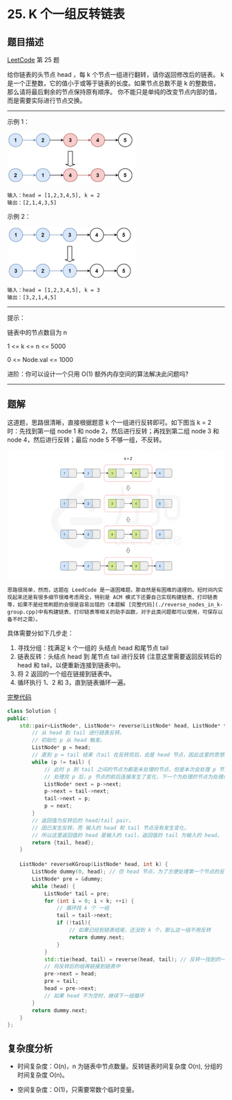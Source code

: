 # 25. K 个一组反转链表

## 题目描述

[LeetCode](https://leetcode.cn/problems/reverse-nodes-in-k-group/) 第 25 题

给你链表的头节点 head ，每 k 个节点一组进行翻转，请你返回修改后的链表。
k 是一个正整数，它的值小于或等于链表的长度。如果节点总数不是 k 的整数倍，那么请将最后剩余的节点保持原有顺序。
你不能只是单纯的改变节点内部的值，而是需要实际进行节点交换。

---

示例 1：

<img src="./01.png#pic_center" alt="示例1" width="300" height="120"/>

```
输入：head = [1,2,3,4,5], k = 2
输出：[2,1,4,3,5]
```

示例 2：

<img src="./02.png#pic_center" alt="示例2" width="300" height="120"/>

```
输入：head = [1,2,3,4,5], k = 3
输出：[3,2,1,4,5]
```

---

提示：

链表中的节点数目为 n

1 <= k <= n <= 5000

0 <= Node.val <= 1000

进阶：你可以设计一个只用 O(1) 额外内存空间的算法解决此问题吗?

---

## 题解

这道题，思路很清晰，直接根据题意 k 个一组进行反转即可。如下图当 k = 2 时：先找到第一组 node 1 和 node 2，然后进行反转；再找到第二组 node 3 和 node 4，然后进行反转；最后 node 5 不够一组，不反转。

<img src="./03.png" align='middle' alt="题解" width="650" height="300"/>

    思路很简单，然而，这题在 LeedCode 是一道困难题，那自然是有困难的道理的。短时间内实现起来还是有很多细节很难考虑周全，特别是 ACM 模式下还要自己实现构建链表、打印链表等，如果不是经常刷题的会很是容易出错的（本题解 [完整代码](./reverse_nodes_in_k-group.cpp)中有构建链表、打印链表等相关的助手函数，对于此类问题都可以使用，可保存以备不时之需）。

具体需要分如下几步走：
1. 寻找分组：找满足 k 个一组的 头结点 head 和尾节点 tail
2. 链表反转：头结点 head 到 尾节点 tail 进行反转 (注意这里需要返回反转后的 head 和 tail，以便重新连接到链表中)。
3. 将 2 返回的一个组在链接到链表中。
4. 循环执行 1、2 和 3，直到链表循环一遍。

[完整代码](./reverse_nodes_in_k-group.cpp)

``` c++
class Solution {
public:
    std::pair<ListNode*, ListNode*> reverse(ListNode* head, ListNode* tail) {
        // 从 head 到 tail 进行链表反转。
        // 初始化 p 从 head 触发。
        ListNode* p = head;
        // 直到 p = tail 结束（tail 在反转完后，会是 head 节点，因此这里的思想是将 tail 前的节点正序挨个插入到 tail 后，实现了反转）。
        while (p != tail) {
            // 此时 p 到 tail 之间的节点为都是未处理的节点，但是本次会处理 p 节点。
            // 处理完 p 后，p 节点的前后连接发生了变化，下一个为处理的节点为处理前的 p 节点，已经无法找到，因此需要提前准备一个 next 节点记录下来。
            ListNode* next = p->next;
            p->next = tail->next;
            tail->next = p;
            p = next;
        }
        // 返回值为反转后的 head/tail pair。
        // 因已发生反转，而 输入的 head 和 tail 节点没有发生变化，
        // 所以这里返回值的 head 是输入的 tail，返回值的 tail 为输入的 head。
        return {tail, head};
    }

    ListNode* reverseKGroup(ListNode* head, int k) {
        ListNode dummy(0, head); // 仿 head 节点，为了方便处理第一个节点的反转。这里直接栈内存而不是 new 出来，是后边不想 delete 防止内存泄露。
        ListNode* pre = &dummy;
        while (head) {
            ListNode* tail = pre;
            for (int i = 0; i < k; ++i) {
                // 循环找 k 个 一组
                tail = tail->next;
                if (!tail){
                    // 如果已经到链表结尾，还没到 k 个，那么这一组不用反转
                    return dummy.next;
                }
            }
            std::tie(head, tail) = reverse(head, tail); // 反转一找到的一组
            // 将反转后的组再链接到链表中
            pre->next = head;
            pre = tail;
            head = pre->next;
            // 如果 head 不为空时，继续下一组循环
        }
        return dummy.next;
    }
};
```

## 复杂度分析

* 时间复杂度：O(n)，n 为链表中节点数量。反转链表时间复杂度 O(n), 分组的时间复杂度 O(n)。

* 空间复杂度：O(1)，只需要常数个临时变量。